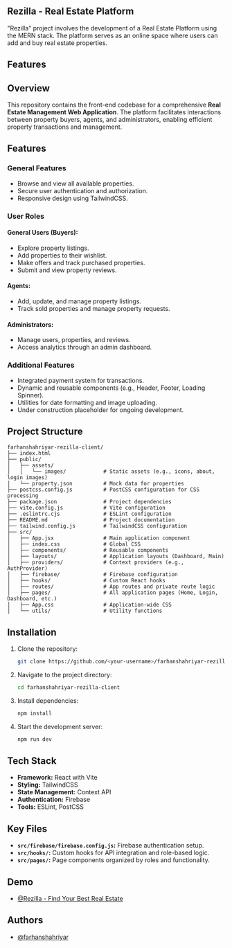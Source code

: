 ## Rezilla - Real Estate Platform

"Rezilla" project involves the development of a Real Estate Platform using the MERN stack. The platform serves as an online space where users can add and buy real estate properties.
## Features

## Overview
This repository contains the front-end codebase for a comprehensive **Real Estate Management Web Application**. The platform facilitates interactions between property buyers, agents, and administrators, enabling efficient property transactions and management.

## Features
### General Features
- Browse and view all available properties.
- Secure user authentication and authorization.
- Responsive design using TailwindCSS.

### User Roles
#### General Users (Buyers):
- Explore property listings.
- Add properties to their wishlist.
- Make offers and track purchased properties.
- Submit and view property reviews.

#### Agents:
- Add, update, and manage property listings.
- Track sold properties and manage property requests.

#### Administrators:
- Manage users, properties, and reviews.
- Access analytics through an admin dashboard.

### Additional Features
- Integrated payment system for transactions.
- Dynamic and reusable components (e.g., Header, Footer, Loading Spinner).
- Utilities for date formatting and image uploading.
- Under construction placeholder for ongoing development.

## Project Structure
```plaintext
farhanshahriyar-rezilla-client/
├── index.html
├── public/
│   ├── assets/
│   │   └── images/            # Static assets (e.g., icons, about, login images)
│   └── property.json          # Mock data for properties
├── postcss.config.js          # PostCSS configuration for CSS processing
├── package.json               # Project dependencies
├── vite.config.js             # Vite configuration
├── .eslintrc.cjs              # ESLint configuration
├── README.md                  # Project documentation
├── tailwind.config.js         # TailwindCSS configuration
├── src/
│   ├── App.jsx                # Main application component
│   ├── index.css              # Global CSS
│   ├── components/            # Reusable components
│   ├── layouts/               # Application layouts (Dashboard, Main)
│   ├── providers/             # Context providers (e.g., AuthProvider)
│   ├── firebase/              # Firebase configuration
│   ├── hooks/                 # Custom React hooks
│   ├── routes/                # App routes and private route logic
│   ├── pages/                 # All application pages (Home, Login, Dashboard, etc.)
│   ├── App.css                # Application-wide CSS
│   └── utils/                 # Utility functions
```

## Installation
1. Clone the repository:
   ```bash
   git clone https://github.com/<your-username>/farhanshahriyar-rezilla-client.git
   ```
2. Navigate to the project directory:
   ```bash
   cd farhanshahriyar-rezilla-client
   ```
3. Install dependencies:
   ```bash
   npm install
   ```
4. Start the development server:
   ```bash
   npm run dev
   ```

## Tech Stack
- **Framework:** React with Vite
- **Styling:** TailwindCSS
- **State Management:** Context API
- **Authentication:** Firebase
- **Tools:** ESLint, PostCSS

## Key Files
- **`src/firebase/firebase.config.js`:** Firebase authentication setup.
- **`src/hooks/`:** Custom hooks for API integration and role-based logic.
- **`src/pages/`:** Page components organized by roles and functionality.

    
## Demo

- [@Rezilla - Find Your Best Real Estate](https://rezillabangladesh.netlify.app/)


## Authors

- [@farhanshahriyar](https://github.com/farhanshahriyar)


